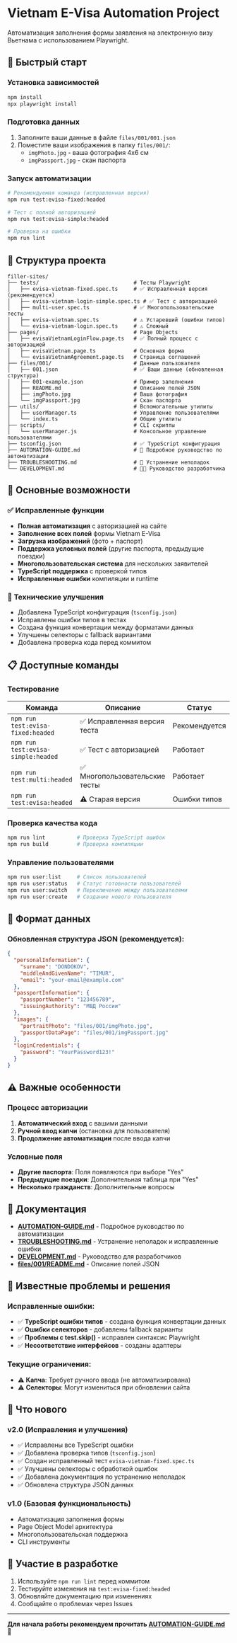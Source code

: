 # Vietnam E-Visa Automation Project

Автоматизация заполнения формы заявления на электронную визу Вьетнама с использованием Playwright.

## 🚀 Быстрый старт

### Установка зависимостей
```bash
npm install
npx playwright install
```

### Подготовка данных
1. Заполните ваши данные в файле `files/001/001.json`
2. Поместите ваши изображения в папку `files/001/`:
   - `imgPhoto.jpg` - ваша фотография 4x6 см
   - `imgPassport.jpg` - скан паспорта

### Запуск автоматизации
```bash
# Рекомендуемая команда (исправленная версия)
npm run test:evisa-fixed:headed

# Тест с полной авторизацией
npm run test:evisa-simple:headed

# Проверка на ошибки
npm run lint
```

## 📁 Структура проекта

```
filler-sites/
├── tests/                              # Тесты Playwright
│   ├── evisa-vietnam-fixed.spec.ts     # ✅ Исправленная версия (рекомендуется)
│   ├── evisa-vietnam-login-simple.spec.ts # ✅ Тест с авторизацией
│   ├── multi-user.spec.ts              # ✅ Многопользовательские тесты
│   ├── evisa-vietnam.spec.ts           # ⚠️ Устаревший (ошибки типов)
│   └── evisa-vietnam-login.spec.ts     # ⚠️ Сложный
├── pages/                              # Page Objects
│   ├── evisaVietnamLoginFlow.page.ts   # ✅ Полный процесс с авторизацией
│   ├── evisaVietnam.page.ts            # Основная форма
│   └── evisaVietnamAgreement.page.ts   # Страница соглашений
├── files/001/                          # Данные пользователя
│   ├── 001.json                        # ✅ Ваши данные (обновленная структура)
│   ├── 001-example.json                # Пример заполнения
│   ├── README.md                       # Описание полей JSON
│   ├── imgPhoto.jpg                    # Ваша фотография
│   └── imgPassport.jpg                 # Скан паспорта
├── utils/                              # Вспомогательные утилиты
│   ├── userManager.ts                  # Управление пользователями
│   └── index.ts                        # Общие утилиты
├── scripts/                            # CLI скрипты
│   └── userManager.js                  # Консольное управление пользователями
├── tsconfig.json                       # ✅ TypeScript конфигурация
├── AUTOMATION-GUIDE.md                 # 📖 Подробное руководство по автоматизации
├── TROUBLESHOOTING.md                  # 🔧 Устранение неполадок
└── DEVELOPMENT.md                      # 👩‍💻 Руководство разработчика
```

## 🎯 Основные возможности

### ✅ **Исправленные функции**
- **Полная автоматизация** с авторизацией на сайте
- **Заполнение всех полей** формы Vietnam E-Visa
- **Загрузка изображений** (фото + паспорт)
- **Поддержка условных полей** (другие паспорта, предыдущие поездки)
- **Многопользовательская система** для нескольких заявителей
- **TypeScript поддержка** с проверкой типов
- **Исправленные ошибки** компиляции и runtime

### 🔧 **Технические улучшения**
- Добавлена TypeScript конфигурация (`tsconfig.json`)
- Исправлены ошибки типов в тестах
- Создана функция конвертации между форматами данных
- Улучшены селекторы с fallback вариантами
- Добавлена проверка кода перед коммитом

## 📋 Доступные команды

### Тестирование
| Команда | Описание | Статус |
|---------|----------|--------|
| `npm run test:evisa-fixed:headed` | ✅ Исправленная версия теста | Рекомендуется |
| `npm run test:evisa-simple:headed` | ✅ Тест с авторизацией | Работает |
| `npm run test:multi:headed` | ✅ Многопользовательские тесты | Работает |
| `npm run test:evisa:headed` | ⚠️ Старая версия | Ошибки типов |

### Проверка качества кода
```bash
npm run lint          # Проверка TypeScript ошибок
npm run build         # Проверка компиляции
```

### Управление пользователями
```bash
npm run user:list     # Список пользователей
npm run user:status   # Статус готовности пользователей
npm run user:switch   # Переключение между пользователями
npm run user:create   # Создание нового пользователя
```

## 🔄 Формат данных

### Обновленная структура JSON (рекомендуется):
```json
{
  "personalInformation": {
    "surname": "DONDOKOV",
    "middleAndGivenName": "TIMUR",
    "email": "your-email@example.com"
  },
  "passportInformation": {
    "passportNumber": "123456789",
    "issuingAuthority": "МВД России"
  },
  "images": {
    "portraitPhoto": "files/001/imgPhoto.jpg",
    "passportDataPage": "files/001/imgPassport.jpg"
  },
  "loginCredentials": {
    "password": "YourPassword123!"
  }
}
```

## ⚠️ Важные особенности

### Процесс авторизации
1. **Автоматический вход** с вашими данными
2. **Ручной ввод капчи** (остановка для пользователя)
3. **Продолжение автоматизации** после ввода капчи

### Условные поля
- **Другие паспорта**: Поля появляются при выборе "Yes"
- **Предыдущие поездки**: Дополнительная таблица при "Yes"
- **Несколько гражданств**: Дополнительные вопросы

## 📖 Документация

- **[AUTOMATION-GUIDE.md](AUTOMATION-GUIDE.md)** - Подробное руководство по автоматизации
- **[TROUBLESHOOTING.md](TROUBLESHOOTING.md)** - Устранение неполадок и исправленные ошибки
- **[DEVELOPMENT.md](DEVELOPMENT.md)** - Руководство для разработчиков
- **[files/001/README.md](files/001/README.md)** - Описание полей JSON

## 🐛 Известные проблемы и решения

### Исправленные ошибки:
- ✅ **TypeScript ошибки типов** - создана функция конвертации данных
- ✅ **Ошибки селекторов** - добавлены fallback варианты
- ✅ **Проблемы с test.skip()** - исправлен синтаксис Playwright
- ✅ **Несоответствие интерфейсов** - созданы адаптеры

### Текущие ограничения:
- ⚠️ **Капча**: Требует ручного ввода (не автоматизирована)
- ⚠️ **Селекторы**: Могут измениться при обновлении сайта

## 🎉 Что нового

### v2.0 (Исправления и улучшения)
- ✅ Исправлены все TypeScript ошибки
- ✅ Добавлена проверка типов (`tsconfig.json`)
- ✅ Создан исправленный тест `evisa-vietnam-fixed.spec.ts`
- ✅ Улучшены селекторы с обработкой ошибок
- ✅ Добавлена документация по устранению неполадок
- ✅ Обновлена структура JSON данных

### v1.0 (Базовая функциональность)
- Автоматизация заполнения формы
- Page Object Model архитектура
- Многопользовательская поддержка
- CLI инструменты

## 🤝 Участие в разработке

1. Используйте `npm run lint` перед коммитом
2. Тестируйте изменения на `test:evisa-fixed:headed`
3. Обновляйте документацию при изменениях
4. Сообщайте о проблемах через Issues

---

**Для начала работы рекомендуем прочитать [AUTOMATION-GUIDE.md](AUTOMATION-GUIDE.md)** 🚀
